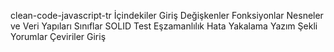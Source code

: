 clean-code-javascript-tr
İçindekiler
Giriş
Değişkenler
Fonksiyonlar
Nesneler ve Veri Yapıları
Sınıflar
SOLID
Test
Eşzamanlılık
Hata Yakalama
Yazım Şekli
Yorumlar
Çeviriler
Giriş

